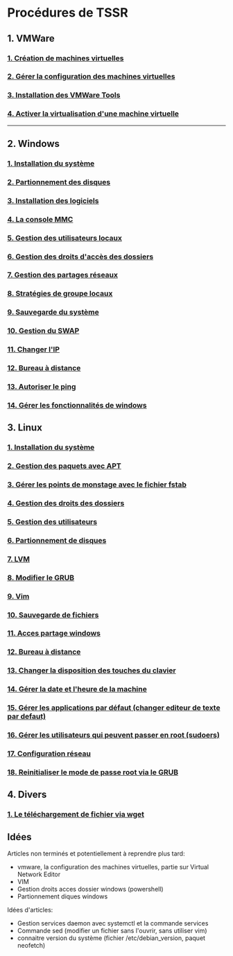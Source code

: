 

# Procédures de TSSR

## 1. VMWare
### [1. Création de machines virtuelles](VMWare/Creer%20une%20machine%20virtuelle.md)  
### [2. Gérer la configuration des machines virtuelles](VMWare/Gerer%20la%20configuration%20des%20machines%20virtuelles.md)
### [3. Installation des VMWare Tools](VMWare/Installation%20des%20VMWare%20tools.md)
### [4. Activer la virtualisation d'une machine virtuelle](VMWare/Activer%20virtualisation%20vmware.md)
---
## 2. Windows
### [1. Installation du système](Windows/Installation%20windows%2010.md)
### [2. Partionnement des disques](Windows/Partitionnement%20des%20disques.md)
### [3. Installation des logiciels](Windows/Installations%20logiciels%20silencieuses.md)
### [4. La console MMC](Windows/Console%20mmc.md)
### [5. Gestion des utilisateurs locaux](Windows/Gestion%20Utilisateurs.md)
### [6. Gestion des droits d'accès des dossiers](Windows/Gestion%20droits%20acces%20dossier.md)
### [7. Gestion des partages réseaux](Windows/Gestion%20des%20partages%20reseaux.md)
### [8. Stratégies de groupe locaux](Windows/Strategies%20de%20groupe%20locaux.md)
### [9. Sauvegarde du système](Windows/Sauvegarde%20du%20systeme.md)
### [10. Gestion du SWAP](Windows/Gestion%20SWAP.md)
### [11. Changer l'IP](Windows/Changer%20IP%20WIndows%2010.md)
### [12. Bureau à distance](Windows/Bureau%20a%20distance.md)
### [13. Autoriser le ping](Windows/Autoriser%20ping.md)
### [14. Gérer les fonctionnalités de windows](Windows/Gerer%20les%20fonctionnalites%20de%20windows.md)

## 3. Linux
### [1. Installation du système](Linux/Installation%20Debian.md)
### [2. Gestion des paquets avec APT](Linux/Gestion%20paquet%20apt.md)
### [3. Gérer les points de monstage avec le fichier fstab](Linux/Gerer%20les%20points%20de%20montages%20et%20le%20fichier%20fstab.md)
### [4. Gestion des droits des dossiers](Linux/Gestion%20des%20droits%20dossiers.md)
### [5. Gestion des utilisateurs](Linux/Gestion%20utilisateurs.md)
### [6. Partionnement de disques](Linux/Partitionnement%20des%20disques.md)
### [7. LVM](Linux/LVM.md)
### [8. Modifier le GRUB](Linux/Modifier%20le%20GRUB.md)
### [9. Vim](Linux/Vim.md)
### [10. Sauvegarde de fichiers](Linux/Sauvegarde%20fichiers.md)
### [11. Acces partage windows](Linux/Acces%20partage%20windows.md)
### [12. Bureau à distance](Linux/Bureau%20a%20distance.md)
### [13. Changer la disposition des touches du clavier](Linux/Changer%20disposition%20touches.md)
### [14. Gérer la date et l'heure de la machine](Linux/Date%20et%20heure%20de%20la%20machine.md)
### [15. Gérer les applications par défaut (changer editeur de texte par defaut)](Linux/Gerer%20applications%20par%20defaut.md)
### [16. Gérer les utilisateurs qui peuvent passer en root (sudoers)](Linux/Gerer%20sudoers.md)
### [17. Configuration réseau](Linux/Configuration%20reseau.md)
### [18. Reinitialiser le mode de passe root via le GRUB](Linux/Reinitialiser%20mot%20de%20passe%20root%20via%20le%20GRUB.md)

## 4. Divers
### [1. Le téléchargement de fichier via wget](Divers/wget.md)


## Idées

Articles non terminés et potentiellement à reprendre plus tard:
- vmware, la configuration des machines virtuelles, partie sur Virtual Network Editor
- VIM
- Gestion droits acces dossier windows (powershell)
- Partionnement diques windows 

Idées d'articles:
- Gestion services daemon avec systemctl et la commande services
- Commande sed (modifier un fichier sans l'ouvrir, sans utiliser vim)
- connaitre version du système (fichier /etc/debian_version, paquet neofetch)
